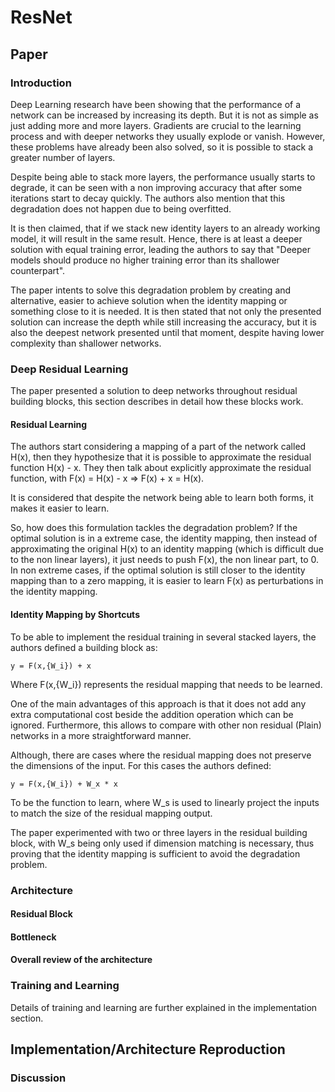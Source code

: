# ResNet 

## Paper 


### Introduction 

Deep Learning research have been showing that the performance of a network can be increased by increasing its depth. 
But it is not as simple as just adding more and more layers. Gradients are crucial to the learning process and with deeper
networks they usually explode or vanish. However, these problems have already been also solved, so it is possible to stack 
a greater number of layers.

Despite being able to stack more layers, the performance usually starts to degrade, it can be seen with a non improving
accuracy that after some iterations start to decay quickly. The authors also mention that this degradation does not happen 
due to being overfitted.

It is then claimed, that if we stack new identity layers to an already working model, it will result in the same result.
Hence, there is at least a deeper solution with equal training error, leading the authors to say that "Deeper models 
should produce no higher training error than its shallower counterpart".

The paper intents to solve this degradation problem by creating and alternative, easier to achieve solution when the 
identity mapping or something close to it is needed. It is then stated that not only the presented solution can increase 
the depth while still increasing the accuracy, but it is also the deepest network presented until that moment, despite 
having lower complexity than shallower networks. 

### Deep Residual Learning 

The paper presented a solution to deep networks throughout residual building blocks, this section describes in detail 
how these blocks work. 

#### Residual Learning 

The authors start considering a mapping of a part of the network called H(x), then they hypothesize that it is possible to
 approximate the residual function H(x) - x. They then talk about explicitly approximate the residual function, with 
 F(x) = H(x) - x => F(x) + x = H(x). 
 
It is considered that despite the network being able to learn both forms, it makes it easier to learn.

So, how does this formulation tackles the degradation problem? If the optimal solution is in a extreme case, the identity mapping,
then instead of approximating the original H(x) to an identity mapping (which is difficult due to the non linear layers),
it just needs to push F(x), the non linear part, to 0. In non extreme cases, if the optimal solution is still closer to 
the identity mapping than to a zero mapping, it is easier to learn F(x) as perturbations in the identity mapping. 


#### Identity Mapping by Shortcuts

To be able to implement the residual training in several stacked layers, the authors defined a building block as: 

    y = F(x,{W_i}) + x

Where F(x,{W_i}) represents the residual mapping that needs to be learned. 

One of the main advantages of this approach is that it does not add any extra computational cost beside the addition operation
 which can be ignored. Furthermore, this allows to compare with other non residual (Plain) networks in a more straightforward manner. 

Although, there are cases where the residual mapping does not preserve the dimensions of the input. For this cases the 
authors defined: 

    y = F(x,{W_i}) + W_x * x
    
To be the function to learn, where W_s is used to linearly project the inputs to match the size of the residual 
mapping output.

The paper experimented with two or three layers in the residual building block, with W_s being only used if dimension 
matching is necessary, thus proving that the identity mapping is sufficient to avoid the degradation problem. 


### Architecture 

#### Residual Block

#### Bottleneck

#### Overall review of the architecture 



### Training and Learning 

Details of training and learning are further explained in the implementation section.


## Implementation/Architecture Reproduction 


### Discussion 


